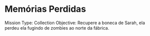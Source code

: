 # Memórias Perdidas

Mission Type: Collection
Objective: Recupere a boneca de Sarah, ela perdeu ela fugindo de zombies ao norte da fábrica.